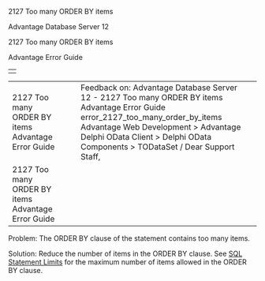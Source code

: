2127 Too many ORDER BY items




Advantage Database Server 12  

2127 Too many ORDER BY items

Advantage Error Guide

|  |
| --- |
|  |

|  |  |  |  |  |
| --- | --- | --- | --- | --- |
| 2127 Too many ORDER BY items  Advantage Error Guide |  |  | Feedback on: Advantage Database Server 12 - 2127 Too many ORDER BY items Advantage Error Guide error\_2127\_too\_many\_order\_by\_items Advantage Web Development > Advantage Delphi OData Client > Delphi OData Components > TODataSet / Dear Support Staff, |  |
| 2127 Too many ORDER BY items  Advantage Error Guide |  |  |  |  |

Problem: The ORDER BY clause of the statement contains too many items.

Solution: Reduce the number of items in the ORDER BY clause. See [SQL Statement Limits](master_sql_statement_limits.htm) for the maximum number of items allowed in the ORDER BY clause.